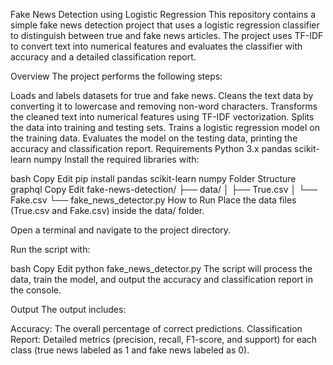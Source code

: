 Fake News Detection using Logistic Regression
This repository contains a simple fake news detection project that uses a logistic regression classifier to distinguish between true and fake news articles. The project uses TF-IDF to convert text into numerical features and evaluates the classifier with accuracy and a detailed classification report.

Overview
The project performs the following steps:

Loads and labels datasets for true and fake news.
Cleans the text data by converting it to lowercase and removing non-word characters.
Transforms the cleaned text into numerical features using TF-IDF vectorization.
Splits the data into training and testing sets.
Trains a logistic regression model on the training data.
Evaluates the model on the testing data, printing the accuracy and classification report.
Requirements
Python 3.x
pandas
scikit-learn
numpy
Install the required libraries with:

bash
Copy
Edit
pip install pandas scikit-learn numpy
Folder Structure
graphql
Copy
Edit
fake-news-detection/
├── data/
│   ├── True.csv
│   └── Fake.csv
└── fake_news_detector.py
How to Run
Place the data files (True.csv and Fake.csv) inside the data/ folder.

Open a terminal and navigate to the project directory.

Run the script with:

bash
Copy
Edit
python fake_news_detector.py
The script will process the data, train the model, and output the accuracy and classification report in the console.

Output
The output includes:

Accuracy: The overall percentage of correct predictions.
Classification Report: Detailed metrics (precision, recall, F1-score, and support) for each class (true news labeled as 1 and fake news labeled as 0).
